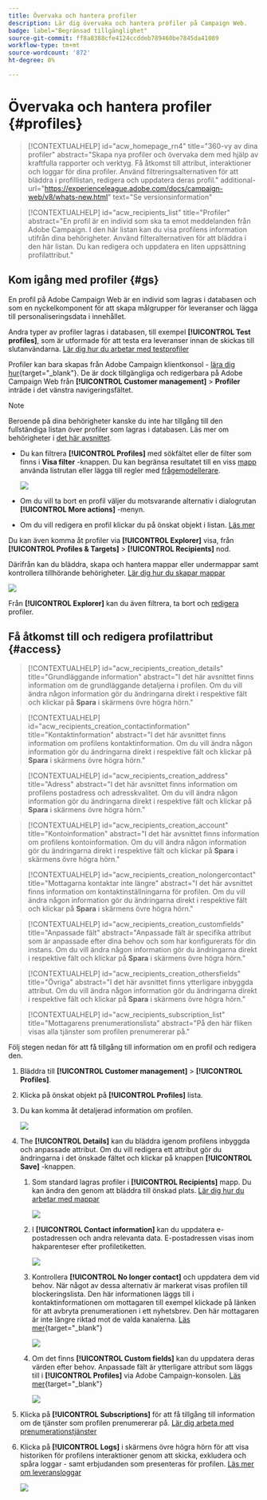 ```yaml
---
title: Övervaka och hantera profiler
description: Lär dig övervaka och hantera profiler på Campaign Web.
badge: label="Begränsad tillgänglighet"
source-git-commit: ff8a8388cfe4124ccddeb789460be7845da41089
workflow-type: tm+mt
source-wordcount: '872'
ht-degree: 0%

---
```


# Övervaka och hantera profiler {#profiles}

>[!CONTEXTUALHELP]
>id="acw_homepage_rn4"
>title="360-vy av dina profiler"
>abstract="Skapa nya profiler och övervaka dem med hjälp av kraftfulla rapporter och verktyg. Få åtkomst till attribut, interaktioner och loggar för dina profiler. Använd filtreringsalternativen för att bläddra i profillistan, redigera och uppdatera deras profil."
>additional-url="https://experienceleague.adobe.com/docs/campaign-web/v8/whats-new.html" text="Se versionsinformation"

>[!CONTEXTUALHELP]
>id="acw_recipients_list"
>title="Profiler"
>abstract="En profil är en individ som ska ta emot meddelanden från Adobe Campaign. I den här listan kan du visa profilens information utifrån dina behörigheter. Använd filteralternativen för att bläddra i den här listan. Du kan redigera och uppdatera en liten uppsättning profilattribut."

## Kom igång med profiler {#gs}

En profil på Adobe Campaign Web är en individ som lagras i databasen och som en nyckelkomponent för att skapa målgrupper för leveranser och lägga till personaliseringsdata i innehållet.

Andra typer av profiler lagras i databasen, till exempel **[!UICONTROL Test profiles]**, som är utformade för att testa era leveranser innan de skickas till slutanvändarna. [Lär dig hur du arbetar med testprofiler](test-profiles.md)

Profiler kan bara skapas från Adobe Campaign klientkonsol - [lära dig hur](https://experienceleague.adobe.com/docs/campaign/campaign-v8/audience/add-profiles/create-profiles.html){target="_blank"}. De är dock tillgängliga och redigerbara på Adobe Campaign Web från **[!UICONTROL Customer management]** > **Profiler** inträde i det vänstra navigeringsfältet.

>[!NOTE]
>
>Beroende på dina behörigheter kanske du inte har tillgång till den fullständiga listan över profiler som lagras i databasen. Läs mer om behörigheter i [det här avsnittet](../get-started/permissions.md).

* Du kan filtrera **[!UICONTROL Profiles]** med sökfältet eller de filter som finns i **Visa filter** -knappen. Du kan begränsa resultatet till en viss [mapp](../get-started/permissions.md#folders) använda listrutan eller lägga till regler med [frågemodellerare](../query/query-modeler-overview.md).

  ![](assets/profiles-list.png)

* Om du vill ta bort en profil väljer du motsvarande alternativ i dialogrutan **[!UICONTROL More actions]** -menyn.

* Om du vill redigera en profil klickar du på önskat objekt i listan. [Läs mer](#access)

Du kan även komma åt profiler via **[!UICONTROL Explorer]** visa, från **[!UICONTROL Profiles & Targets]** > **[!UICONTROL Recipients]** nod.

Därifrån kan du bläddra, skapa och hantera mappar eller undermappar samt kontrollera tillhörande behörigheter. [Lär dig hur du skapar mappar](../get-started/permissions.md#folders)

![](assets/profiles-explorer-folder.png)

Från **[!UICONTROL Explorer]** kan du även filtrera, ta bort och [redigera](#access) profiler.

## Få åtkomst till och redigera profilattribut {#access}

>[!CONTEXTUALHELP]
>id="acw_recipients_creation_details"
>title="Grundläggande information"
>abstract="I det här avsnittet finns information om de grundläggande detaljerna i profilen. Om du vill ändra någon information gör du ändringarna direkt i respektive fält och klickar på **Spara** i skärmens övre högra hörn."

>[!CONTEXTUALHELP]
>id="acw_recipients_creation_contactinformation"
>title="Kontaktinformation"
>abstract="I det här avsnittet finns information om profilens kontaktinformation. Om du vill ändra någon information gör du ändringarna direkt i respektive fält och klickar på **Spara** i skärmens övre högra hörn."

>[!CONTEXTUALHELP]
>id="acw_recipients_creation_address"
>title="Adress"
>abstract="I det här avsnittet finns information om profilens postadress och adresskvalitet. Om du vill ändra någon information gör du ändringarna direkt i respektive fält och klickar på **Spara** i skärmens övre högra hörn."

>[!CONTEXTUALHELP]
>id="acw_recipients_creation_account"
>title="Kontoinformation"
>abstract="I det här avsnittet finns information om profilens kontoinformation. Om du vill ändra någon information gör du ändringarna direkt i respektive fält och klickar på **Spara** i skärmens övre högra hörn."

>[!CONTEXTUALHELP]
>id="acw_recipients_creation_nolongercontact"
>title="Mottagarna kontaktar inte längre"
>abstract="I det här avsnittet finns information om kontaktinställningarna för profilen. Om du vill ändra någon information gör du ändringarna direkt i respektive fält och klickar på **Spara** i skärmens övre högra hörn."

>[!CONTEXTUALHELP]
>id="acw_recipients_creation_customfields"
>title="Anpassade fält"
>abstract="Anpassade fält är specifika attribut som är anpassade efter dina behov och som har konfigurerats för din instans. Om du vill ändra någon information gör du ändringarna direkt i respektive fält och klickar på **Spara** i skärmens övre högra hörn."

>[!CONTEXTUALHELP]
>id="acw_recipients_creation_othersfields"
>title="Övriga"
>abstract="I det här avsnittet finns ytterligare inbyggda attribut. Om du vill ändra någon information gör du ändringarna direkt i respektive fält och klickar på **Spara** i skärmens övre högra hörn."

>[!CONTEXTUALHELP]
>id="acw_recipients_subscription_list"
>title="Mottagarens prenumerationslista"
>abstract="På den här fliken visas alla tjänster som profilen prenumererar på."

Följ stegen nedan för att få tillgång till information om en profil och redigera den.

1. Bläddra till **[!UICONTROL Customer management]** > **[!UICONTROL Profiles]**.

1. Klicka på önskat objekt på **[!UICONTROL Profiles]** lista.

1. Du kan komma åt detaljerad information om profilen.

   ![](assets/profile-details.png)

1. The **[!UICONTROL Details]** kan du bläddra igenom profilens inbyggda och anpassade attribut. Om du vill redigera ett attribut gör du ändringarna i det önskade fältet och klickar på knappen **[!UICONTROL Save]** -knappen.

   1. Som standard lagras profiler i **[!UICONTROL Recipients]** mapp. Du kan ändra den genom att bläddra till önskad plats. [Lär dig hur du arbetar med mappar](../get-started/permissions.md#folders)

      ![](assets/profile-folder.png)

   1. I **[!UICONTROL Contact information]** kan du uppdatera e-postadressen och andra relevanta data. E-postadressen visas inom hakparenteser efter profiletiketten.

      ![](assets/profile-address.png)

   1. Kontrollera **[!UICONTROL No longer contact]** och uppdatera dem vid behov. När något av dessa alternativ är markerat visas profilen till blockeringslista. Den här informationen läggs till i kontaktinformationen om mottagaren till exempel klickade på länken för att avbryta prenumerationen i ett nyhetsbrev. Den här mottagaren är inte längre riktad mot de valda kanalerna. [Läs mer](https://experienceleague.adobe.com/docs/campaign/campaign-v8/send/failures/quarantines.html){target="_blank"}

      ![](assets/profile-no-longer-contact.png)

   1. Om det finns **[!UICONTROL Custom fields]** kan du uppdatera deras värden efter behov. Anpassade fält är ytterligare attribut som läggs till i **[!UICONTROL Profiles]** via Adobe Campaign-konsolen. [Läs mer](https://experienceleague.adobe.com/docs/campaign/campaign-v8/developer/shemas-forms/extend-schema.html){target="_blank"}

      ![](assets/profile-custom-fields.png)

1. Klicka på **[!UICONTROL Subscriptions]** för att få tillgång till information om de tjänster som profilen prenumererar på. [Lär dig arbeta med prenumerationstjänster](manage-services.md)

1. Klicka på **[!UICONTROL Logs]** i skärmens övre högra hörn för att visa historiken för profilens interaktioner genom att skicka, exkludera och spåra loggar - samt erbjudanden som presenteras för profilen. [Läs mer om leveransloggar](../monitor/delivery-logs.md)

   ![](assets/profile-logs.png)
